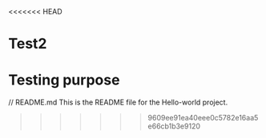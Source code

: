 <<<<<<< HEAD
# Test2
Testing purpose
=======
// README.md
This is the README file for the Hello-world project.
>>>>>>> 9609ee91ea40eee0c5782e16aa5e66cb1b3e9120
